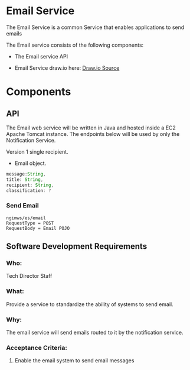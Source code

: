 # Email Service

The Email Service is a common Service that enables applications to send emails

The Email service consists of the following components:

- The Email service API

- Email Service draw.io
here: [Draw.io Source](https://app.diagrams.net/?title=Copy%20of%20PeopleService.drawio&client=1#HRMSLowside%2Frmslow%2Fmaster%2FDrawings%2FMicroservices%2FEmailService%2FEmailService.drawio)

# Components

## API
The Email web service will be written in Java and hosted inside a EC2 Apache Tomcat instance.
The endpoints below will be used by only the Notification Service.

Version 1 single recipient.

- Email object.
```java
message:String,
title: String,
recipient: String,
classification: ?
```

### Send Email
```
ngimws/es/email
RequestType = POST
RequestBody = Email POJO
```


## **Software Development Requirements**



### Who:
Tech Director Staff


### What:
Provide a service to standardize the ability of systems to send email.


### Why:
The email service will send emails routed to it by the notification service.  


### Acceptance Criteria:
1.	Enable the email system to send email messages
